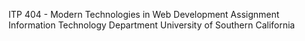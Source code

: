ITP 404 - Modern Technologies in Web Development Assignment
Information Technology Department
University of Southern California
